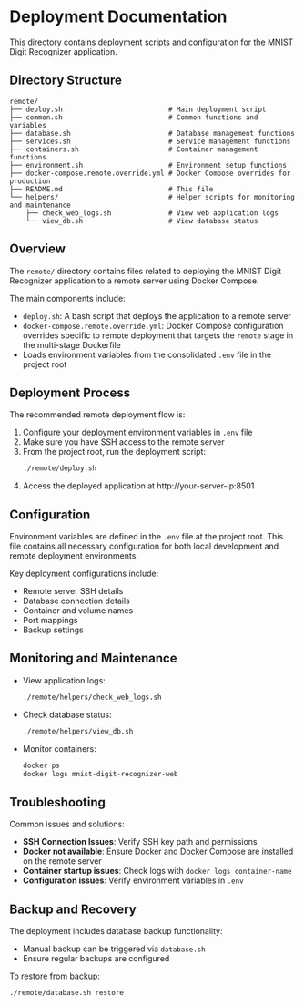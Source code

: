 # Deployment Documentation

This directory contains deployment scripts and configuration for the MNIST Digit Recognizer application.

## Directory Structure

```
remote/
├── deploy.sh                          # Main deployment script
├── common.sh                          # Common functions and variables
├── database.sh                        # Database management functions
├── services.sh                        # Service management functions
├── containers.sh                      # Container management functions
├── environment.sh                     # Environment setup functions
├── docker-compose.remote.override.yml # Docker Compose overrides for production
├── README.md                          # This file
└── helpers/                           # Helper scripts for monitoring and maintenance
    ├── check_web_logs.sh              # View web application logs
    └── view_db.sh                     # View database status
```

## Overview

The `remote/` directory contains files related to deploying the MNIST Digit Recognizer application to a remote server using Docker Compose.

The main components include:
- `deploy.sh`: A bash script that deploys the application to a remote server
- `docker-compose.remote.override.yml`: Docker Compose configuration overrides specific to remote deployment that targets the `remote` stage in the multi-stage Dockerfile
- Loads environment variables from the consolidated `.env` file in the project root

## Deployment Process

The recommended remote deployment flow is:

1. Configure your deployment environment variables in `.env` file
2. Make sure you have SSH access to the remote server
3. From the project root, run the deployment script:
   ```bash
   ./remote/deploy.sh
   ```
4. Access the deployed application at http://your-server-ip:8501

## Configuration

Environment variables are defined in the `.env` file at the project root. This file contains all necessary configuration for both local development and remote deployment environments.

Key deployment configurations include:
- Remote server SSH details
- Database connection details
- Container and volume names
- Port mappings
- Backup settings

## Monitoring and Maintenance

- View application logs:
  ```bash
  ./remote/helpers/check_web_logs.sh
  ```

- Check database status:
  ```bash
  ./remote/helpers/view_db.sh
  ```

- Monitor containers:
  ```bash
  docker ps
  docker logs mnist-digit-recognizer-web
  ```

## Troubleshooting

Common issues and solutions:

- **SSH Connection Issues**: Verify SSH key path and permissions
- **Docker not available**: Ensure Docker and Docker Compose are installed on the remote server
- **Container startup issues**: Check logs with `docker logs container-name`
- **Configuration issues**: Verify environment variables in `.env`

## Backup and Recovery

The deployment includes database backup functionality:
- Manual backup can be triggered via `database.sh`
- Ensure regular backups are configured

To restore from backup:
```bash
./remote/database.sh restore
``` 
